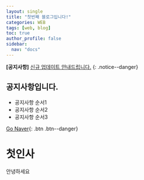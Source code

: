 ```yaml
---
layout: single
title: "첫번째 블로그입니다!"
categories: WEB
tags: [web, blog]
toc: true
author_profile: false
sidebar:
  nav: "docs"
---
```

**[공지사항]** [신규 업데이트 안내드립니다.](https://www.naver.com)
{: .notice--danger}

<div class="notice--success">
  <h2>공지사항입니다.</h2>
  <ul>
    <li>공지사항 순서1 </li>
    <li>공지사항 순서2 </li>
    <li>공지사항 순서3 </li>
  </ul>
</div>

[Go Naver](https://www.naver.com){: .btn .btn--danger}

# 첫인사
안녕하세요
